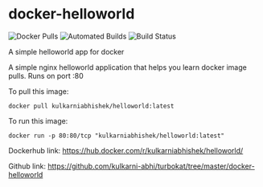 # docker-helloworld

![Docker Pulls](https://img.shields.io/docker/pulls/karthequian/helloworld.svg) ![Automated Builds](https://img.shields.io/docker/automated/karthequian/helloworld.svg) ![Build Status](https://img.shields.io/docker/build/karthequian/helloworld.svg )

A simple helloworld app for docker

A simple nginx helloworld application that helps you learn docker image pulls. Runs on port :80

To pull this image:
```
docker pull kulkarniabhishek/helloworld:latest
```

To run this image:
```
docker run -p 80:80/tcp "kulkarniabhishek/helloworld:latest"
```

Dockerhub link: https://hub.docker.com/r/kulkarniabhishek/helloworld/

Github link: https://github.com/kulkarni-abhi/turbokat/tree/master/docker-helloworld
